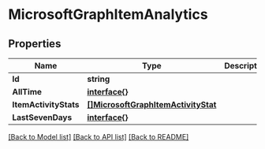 # MicrosoftGraphItemAnalytics

## Properties

Name | Type | Description | Notes
------------ | ------------- | ------------- | -------------
**Id** | **string** |  | [optional] 
**AllTime** | [**interface{}**](.md) |  | [optional] 
**ItemActivityStats** | [**[]MicrosoftGraphItemActivityStat**](microsoft.graph.itemActivityStat.md) |  | [optional] 
**LastSevenDays** | [**interface{}**](.md) |  | [optional] 

[[Back to Model list]](../README.md#documentation-for-models) [[Back to API list]](../README.md#documentation-for-api-endpoints) [[Back to README]](../README.md)


